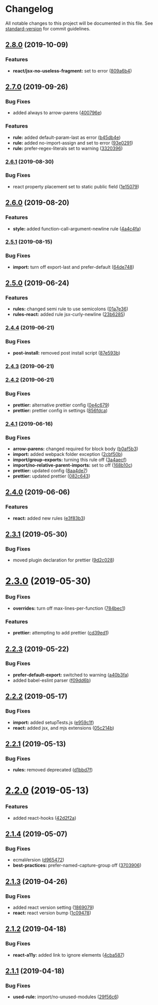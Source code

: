 # Changelog

All notable changes to this project will be documented in this file. See [standard-version](https://github.com/conventional-changelog/standard-version) for commit guidelines.

## [2.8.0](https://github.com/jnmorse/eslint-config-jnmorse/compare/v2.7.0...v2.8.0) (2019-10-09)


### Features

* **react/jsx-no-useless-fragment:** set to error ([809a6b4](https://github.com/jnmorse/eslint-config-jnmorse/commit/809a6b4))

## [2.7.0](https://github.com/jnmorse/eslint-config-jnmorse/compare/v2.6.1...v2.7.0) (2019-09-26)

### Bug Fixes

- added always to arrow-parens ([400796e](https://github.com/jnmorse/eslint-config-jnmorse/commit/400796e))

### Features

- **rule:** added default-param-last as error ([b45db4e](https://github.com/jnmorse/eslint-config-jnmorse/commit/b45db4e))
- **rule:** added no-import-assign and set to error ([93e0291](https://github.com/jnmorse/eslint-config-jnmorse/commit/93e0291))
- **rule:** prefer-regex-literals set to warning ([3320396](https://github.com/jnmorse/eslint-config-jnmorse/commit/3320396))

### [2.6.1](https://github.com/jnmorse/eslint-config-jnmorse/compare/v2.6.0...v2.6.1) (2019-08-30)

### Bug Fixes

- react property placement set to static public field ([1e15079](https://github.com/jnmorse/eslint-config-jnmorse/commit/1e15079))

## [2.6.0](https://github.com/jnmorse/eslint-config-jnmorse/compare/v2.5.1...v2.6.0) (2019-08-20)

### Features

- **style:** added function-call-argument-newline rule ([4a4c4fa](https://github.com/jnmorse/eslint-config-jnmorse/commit/4a4c4fa))

### [2.5.1](https://github.com/jnmorse/eslint-config-jnmorse/compare/v2.5.0...v2.5.1) (2019-08-15)

### Bug Fixes

- **import:** turn off export-last and prefer-default ([64de748](https://github.com/jnmorse/eslint-config-jnmorse/commit/64de748))

## [2.5.0](https://github.com/jnmorse/eslint-config-jnmorse/compare/v2.4.4...v2.5.0) (2019-06-24)

### Features

- **rules:** changed semi rule to use semicolons ([01a7e36](https://github.com/jnmorse/eslint-config-jnmorse/commit/01a7e36))
- **rules-react:** added rule jsx-curly-newline ([23b6285](https://github.com/jnmorse/eslint-config-jnmorse/commit/23b6285))

### [2.4.4](https://github.com/jnmorse/eslint-config-jnmorse/compare/v2.4.3...v2.4.4) (2019-06-21)

### Bug Fixes

- **post-install:** removed post install script ([87e593b](https://github.com/jnmorse/eslint-config-jnmorse/commit/87e593b))

### [2.4.3](https://github.com/jnmorse/eslint-config-jnmorse/compare/v2.4.2...v2.4.3) (2019-06-21)

### [2.4.2](https://github.com/jnmorse/eslint-config-jnmorse/compare/v2.4.1...v2.4.2) (2019-06-21)

### Bug Fixes

- **prettier:** alternative prettier config ([0e4c679](https://github.com/jnmorse/eslint-config-jnmorse/commit/0e4c679))
- **prettier:** prettier config in settings ([856fdca](https://github.com/jnmorse/eslint-config-jnmorse/commit/856fdca))

### [2.4.1](https://github.com/jnmorse/eslint-config-jnmorse/compare/v2.4.0...v2.4.1) (2019-06-16)

### Bug Fixes

- **arrow-parens:** changed required for block body ([b0af5b3](https://github.com/jnmorse/eslint-config-jnmorse/commit/b0af5b3))
- **import:** added webpack folder exception ([2cbf50b](https://github.com/jnmorse/eslint-config-jnmorse/commit/2cbf50b))
- **import/group-exports:** turning this rule off ([3a4aecf](https://github.com/jnmorse/eslint-config-jnmorse/commit/3a4aecf))
- **import/no-relative-parent-imports:** set to off ([168b10c](https://github.com/jnmorse/eslint-config-jnmorse/commit/168b10c))
- **prettier:** updated config ([8aa4de7](https://github.com/jnmorse/eslint-config-jnmorse/commit/8aa4de7))
- **prettier:** updated prettier ([082c643](https://github.com/jnmorse/eslint-config-jnmorse/commit/082c643))

## [2.4.0](https://github.com/jnmorse/eslint-config-jnmorse/compare/v2.3.1...v2.4.0) (2019-06-06)

### Features

- **react:** added new rules ([e3f83b3](https://github.com/jnmorse/eslint-config-jnmorse/commit/e3f83b3))

## [2.3.1](https://github.com/jnmorse/eslint-config-jnmorse/compare/v2.3.0...v2.3.1) (2019-05-30)

### Bug Fixes

- moved plugin declaration for prettier ([9d2c028](https://github.com/jnmorse/eslint-config-jnmorse/commit/9d2c028))

# [2.3.0](https://github.com/jnmorse/eslint-config-jnmorse/compare/v2.2.3...v2.3.0) (2019-05-30)

### Bug Fixes

- **overrides:** turn off max-lines-per-function ([784bec1](https://github.com/jnmorse/eslint-config-jnmorse/commit/784bec1))

### Features

- **prettier:** attempting to add prettier ([cd39ed1](https://github.com/jnmorse/eslint-config-jnmorse/commit/cd39ed1))

## [2.2.3](https://github.com/jnmorse/eslint-config-jnmorse/compare/v2.2.2...v2.2.3) (2019-05-22)

### Bug Fixes

- **prefer-default-export:** switched to warning ([a40b3fa](https://github.com/jnmorse/eslint-config-jnmorse/commit/a40b3fa))
- added babel-eslint parser ([f09dd6b](https://github.com/jnmorse/eslint-config-jnmorse/commit/f09dd6b))

## [2.2.2](https://github.com/jnmorse/eslint-config-jnmorse/compare/v2.2.1...v2.2.2) (2019-05-17)

### Bug Fixes

- **import:** added setupTests.js ([e959c1f](https://github.com/jnmorse/eslint-config-jnmorse/commit/e959c1f))
- **react:** added jsx, and mjs extensions ([05c214b](https://github.com/jnmorse/eslint-config-jnmorse/commit/05c214b))

## [2.2.1](https://github.com/jnmorse/eslint-config-jnmorse/compare/v2.2.0...v2.2.1) (2019-05-13)

### Bug Fixes

- **rules:** removed deprecated ([d1bbd7f](https://github.com/jnmorse/eslint-config-jnmorse/commit/d1bbd7f))

# [2.2.0](https://github.com/jnmorse/eslint-config-jnmorse/compare/v2.1.4...v2.2.0) (2019-05-13)

### Features

- added react-hooks ([42d2f2a](https://github.com/jnmorse/eslint-config-jnmorse/commit/42d2f2a))

## [2.1.4](https://github.com/jnmorse/eslint-config-jnmorse/compare/v2.1.3...v2.1.4) (2019-05-07)

### Bug Fixes

- ecmaVersion ([d965472](https://github.com/jnmorse/eslint-config-jnmorse/commit/d965472))
- **best-practices:** prefer-named-capture-group off ([3703906](https://github.com/jnmorse/eslint-config-jnmorse/commit/3703906))

## [2.1.3](https://github.com/jnmorse/eslint-config-jnmorse/compare/v2.1.2...v2.1.3) (2019-04-26)

### Bug Fixes

- added react version setting ([1869079](https://github.com/jnmorse/eslint-config-jnmorse/commit/1869079))
- **react:** react version bump ([1c09478](https://github.com/jnmorse/eslint-config-jnmorse/commit/1c09478))

## [2.1.2](https://github.com/jnmorse/eslint-config-jnmorse/compare/v2.1.1...v2.1.2) (2019-04-18)

### Bug Fixes

- **react-a11y:** added link to ignore elements ([4cba587](https://github.com/jnmorse/eslint-config-jnmorse/commit/4cba587))

## [2.1.1](https://github.com/jnmorse/eslint-config-jnmorse/compare/v2.1.0...v2.1.1) (2019-04-18)

### Bug Fixes

- **used-rule:** import/no-unused-modules ([29f56c6](https://github.com/jnmorse/eslint-config-jnmorse/commit/29f56c6))
